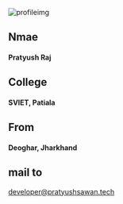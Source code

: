 ![profileimg](https://avatars0.githubusercontent.com/u/40737575?s=460&u=d4179663937822df86cbe6e7105b24fb2b77edcf&v=4)
## Nmae 
 #### Pratyush Raj
## College
  #### SVIET, Patiala
## From
#### Deoghar, Jharkhand
## mail to
[developer@pratyushsawan.tech](mailto:developer@pratyushsawan.tech)

